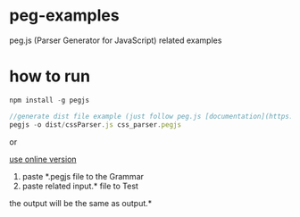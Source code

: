 # peg-examples
peg.js (Parser Generator for JavaScript) related examples


# how to run

```js
npm install -g pegjs

//generate dist file example (just follow peg.js [documentation](https://pegjs.org/documentation))
pegjs -o dist/cssParser.js css_parser.pegjs
```
or 

[use online version](https://pegjs.org/online)

1. paste *.pegjs file to the Grammar 
2. paste related input.* file to Test

the output will be the same as output.*

